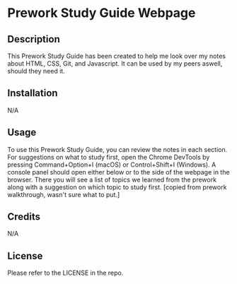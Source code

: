# Prework Study Guide Webpage

## Description

This Prework Study Guide has been created to help me look over my notes about HTML, CSS, Git, and Javascript. It can be used by my peers aswell, should they need it.

## Installation

N/A

## Usage

To use this Prework Study Guide, you can review the notes in each section. For suggestions on what to study first, open the Chrome DevTools by pressing Command+Option+I (macOS) or Control+Shift+I (Windows). A console panel should open either below or to the side of the webpage in the browser. There you will see a list of topics we learned from the prework along with a suggestion on which topic to study first. [copied from prework walkthrough, wasn't sure what to put.]

## Credits

N/A

## License

Please refer to the LICENSE in the repo.
